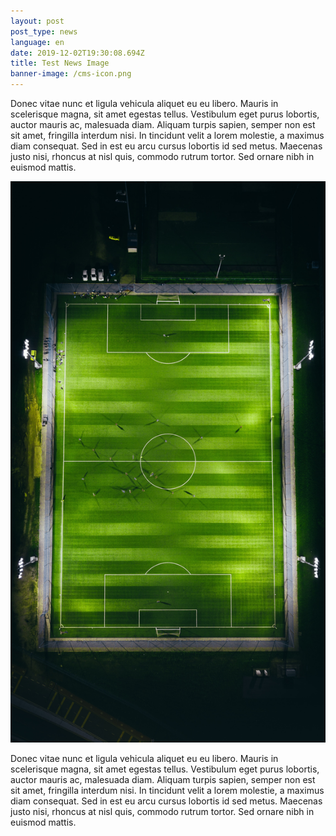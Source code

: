 ```yaml
---
layout: post
post_type: news
language: en
date: 2019-12-02T19:30:08.694Z
title: Test News Image
banner-image: /cms-icon.png
---
```

Donec vitae nunc et ligula vehicula aliquet eu eu libero. Mauris in scelerisque magna, sit amet egestas tellus. Vestibulum eget purus lobortis, auctor mauris ac, malesuada diam. Aliquam turpis sapien, semper non est sit amet, fringilla interdum nisi. In tincidunt velit a lorem molestie, a maximus diam consequat. Sed in est eu arcu cursus lobortis id sed metus. Maecenas justo nisi, rhoncus at nisl quis, commodo rutrum tortor. Sed ornare nibh in euismod mattis.

![Aerial View of a Soccer Field](/../../src/images/aerial-view.jpg)


Donec vitae nunc et ligula vehicula aliquet eu eu libero. Mauris in scelerisque magna, sit amet egestas tellus. Vestibulum eget purus lobortis, auctor mauris ac, malesuada diam. Aliquam turpis sapien, semper non est sit amet, fringilla interdum nisi. In tincidunt velit a lorem molestie, a maximus diam consequat. Sed in est eu arcu cursus lobortis id sed metus. Maecenas justo nisi, rhoncus at nisl quis, commodo rutrum tortor. Sed ornare nibh in euismod mattis.
